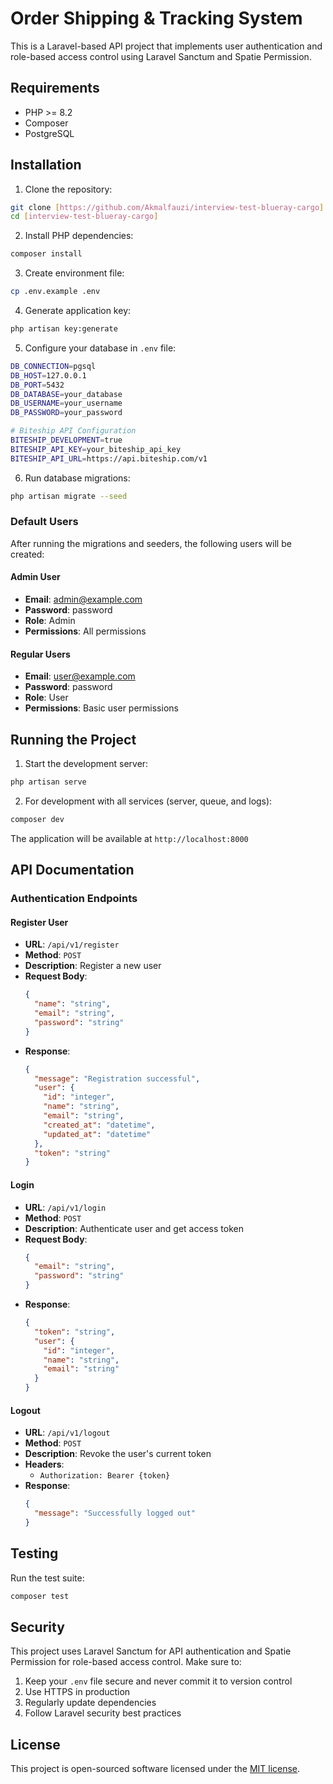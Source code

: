 # Order Shipping & Tracking System

This is a Laravel-based API project that implements user authentication and role-based access control using Laravel Sanctum and Spatie Permission.

## Requirements

- PHP >= 8.2
- Composer
- PostgreSQL

## Installation

1. Clone the repository:
```bash
git clone [https://github.com/Akmalfauzi/interview-test-blueray-cargo]
cd [interview-test-blueray-cargo]
```

2. Install PHP dependencies:
```bash
composer install
```

3. Create environment file:
```bash
cp .env.example .env
```

4. Generate application key:
```bash
php artisan key:generate
```

5. Configure your database in `.env` file:
```bash
DB_CONNECTION=pgsql
DB_HOST=127.0.0.1
DB_PORT=5432
DB_DATABASE=your_database
DB_USERNAME=your_username
DB_PASSWORD=your_password

# Biteship API Configuration
BITESHIP_DEVELOPMENT=true
BITESHIP_API_KEY=your_biteship_api_key
BITESHIP_API_URL=https://api.biteship.com/v1
```

6. Run database migrations:
```bash
php artisan migrate --seed
```

### Default Users
After running the migrations and seeders, the following users will be created:

#### Admin User
- **Email**: admin@example.com
- **Password**: password
- **Role**: Admin
- **Permissions**: All permissions

#### Regular Users
- **Email**: user@example.com
- **Password**: password
- **Role**: User
- **Permissions**: Basic user permissions

## Running the Project

1. Start the development server:
```bash
php artisan serve
```

2. For development with all services (server, queue, and logs):
```bash
composer dev
```

The application will be available at `http://localhost:8000`

## API Documentation

### Authentication Endpoints

#### Register User
- **URL**: `/api/v1/register`
- **Method**: `POST`
- **Description**: Register a new user
- **Request Body**:
  ```json
  {
    "name": "string",
    "email": "string",
    "password": "string"
  }
  ```
- **Response**:
  ```json
  {
    "message": "Registration successful",
    "user": {
      "id": "integer",
      "name": "string",
      "email": "string",
      "created_at": "datetime",
      "updated_at": "datetime"
    },
    "token": "string"
  }
  ```

#### Login
- **URL**: `/api/v1/login`
- **Method**: `POST`
- **Description**: Authenticate user and get access token
- **Request Body**:
  ```json
  {
    "email": "string",
    "password": "string"
  }
  ```
- **Response**:
  ```json
  {
    "token": "string",
    "user": {
      "id": "integer",
      "name": "string",
      "email": "string"
    }
  }
  ```

#### Logout
- **URL**: `/api/v1/logout`
- **Method**: `POST`
- **Description**: Revoke the user's current token
- **Headers**: 
  - `Authorization: Bearer {token}`
- **Response**:
  ```json
  {
    "message": "Successfully logged out"
  }
  ```

## Testing

Run the test suite:
```bash
composer test
```

## Security

This project uses Laravel Sanctum for API authentication and Spatie Permission for role-based access control. Make sure to:

1. Keep your `.env` file secure and never commit it to version control
2. Use HTTPS in production
3. Regularly update dependencies
4. Follow Laravel security best practices

## License

This project is open-sourced software licensed under the [MIT license](https://opensource.org/licenses/MIT).
